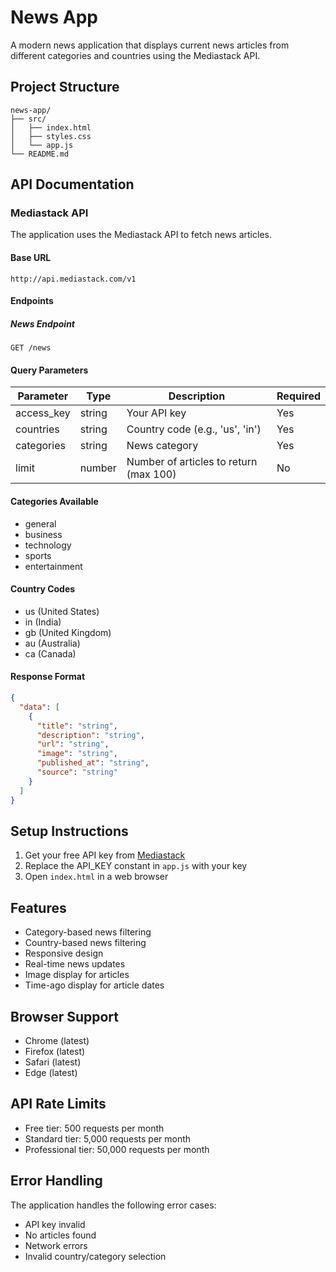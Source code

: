 # News App

A modern news application that displays current news articles from different categories and countries using the Mediastack API.

## Project Structure
```
news-app/
├── src/
│   ├── index.html
│   ├── styles.css
│   └── app.js
└── README.md
```

## API Documentation

### Mediastack API
The application uses the Mediastack API to fetch news articles.

#### Base URL
```
http://api.mediastack.com/v1
```

#### Endpoints

##### News Endpoint
```
GET /news
```

#### Query Parameters

| Parameter | Type | Description | Required |
|-----------|------|-------------|----------|
| access_key | string | Your API key | Yes |
| countries | string | Country code (e.g., 'us', 'in') | Yes |
| categories | string | News category | Yes |
| limit | number | Number of articles to return (max 100) | No |

#### Categories Available
- general
- business
- technology
- sports
- entertainment

#### Country Codes
- us (United States)
- in (India)
- gb (United Kingdom)
- au (Australia)
- ca (Canada)

#### Response Format
```json
{
  "data": [
    {
      "title": "string",
      "description": "string",
      "url": "string",
      "image": "string",
      "published_at": "string",
      "source": "string"
    }
  ]
}
```

## Setup Instructions

1. Get your free API key from [Mediastack](https://mediastack.com/)
2. Replace the API_KEY constant in `app.js` with your key
3. Open `index.html` in a web browser

## Features
- Category-based news filtering
- Country-based news filtering
- Responsive design
- Real-time news updates
- Image display for articles
- Time-ago display for article dates

## Browser Support
- Chrome (latest)
- Firefox (latest)
- Safari (latest)
- Edge (latest)

## API Rate Limits
- Free tier: 500 requests per month
- Standard tier: 5,000 requests per month
- Professional tier: 50,000 requests per month

## Error Handling
The application handles the following error cases:
- API key invalid
- No articles found
- Network errors
- Invalid country/category selection 
